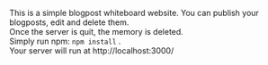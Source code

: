 This is a simple blogpost whiteboard website. You can publish your blogposts, edit and delete them. <br>
Once the server is quit, the memory is deleted. <br>
Simply run npm: `npm install` . <br>
Your server will run at http://localhost:3000/
